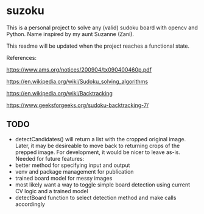 # suzoku
This is a personal project to solve any (valid) sudoku board with opencv and Python. Name inspired by my aunt Suzanne (Zani).

This readme will be updated when the project reaches a functional state.

References:

https://www.ams.org/notices/200904/tx090400460p.pdf

https://en.wikipedia.org/wiki/Sudoku_solving_algorithms

https://en.wikipedia.org/wiki/Backtracking

https://www.geeksforgeeks.org/sudoku-backtracking-7/



## TODO
 - detectCandidates() will return a list with the cropped original image. Later, it may be desireable to move back to returning crops of the prepped image. For development, it would be nicer to leave as-is.
 Needed for future features:
- better method for specifying input and output
- venv and package management for publication
- trained board model for messy images
- most likely want a way to toggle simple board detection using current CV logic and a trained model
- detectBoard function to select detection method and make calls accordingly
